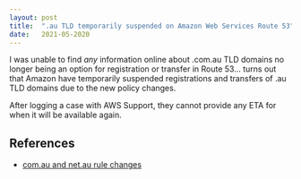 ```yaml
---
layout: post
title:  ".au TLD temporarily suspended on Amazon Web Services Route 53"
date:   2021-05-2020
---
```


I was unable to find _any_ information online about .com.au TLD domains no longer being an option for registration or transfer in Route 53... turns out that Amazon have temporarily suspended registrations and transfers of .au TLD domains due to the new policy changes.

After logging a case with AWS Support, they cannot provide any ETA for when it will be available again.

## References

- [com.au and net.au rule changes](https://www.auda.org.au/au-domain-names/new-au-licensing-rules/comau-and-netau-rule-changes)